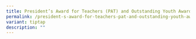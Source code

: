 ```yaml
---
title: President’s Award for Teachers (PAT) and Outstanding Youth Award (OYEA)
permalink: /president-s-award-for-teachers-pat-and-outstanding-youth-award-oyea/
variant: tiptap
description: ""
---
```

